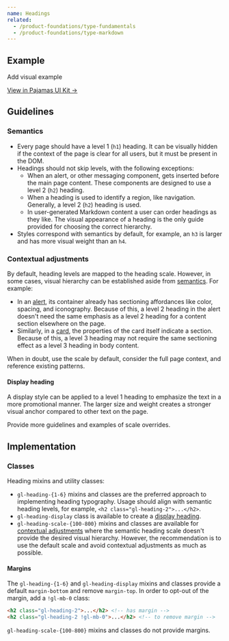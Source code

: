 ```yaml
---
name: Headings
related:
  - /product-foundations/type-fundamentals
  - /product-foundations/type-markdown
---
```


## Example

<todo>Add visual example</todo>

[View in Pajamas UI Kit →](https://www.figma.com/file/qEddyqCrI7kPSBjGmwkZzQ/%F0%9F%93%99-Component-library?type=design&node-id=72017-103312&mode=design&t=CutnGvd6oRdmrYue-4)

## Guidelines

### Semantics

- Every page should have a level 1 (`h1`) heading. It can be visually hidden if the context of the page is clear for all users, but it must be present in the DOM.
- Headings should not skip levels, with the following exceptions:
  - When an alert, or other messaging component, gets inserted before the main page content. These components are designed to use a level 2 (`h2`) heading.
  - When a heading is used to identify a region, like navigation. Generally, a level 2 (`h2`) heading is used.
  - In user-generated Markdown content a user can order headings as they like. The visual appearance of a heading is the only guide provided for choosing the correct hierarchy.
- Styles correspond with semantics by default, for example, an `h3` is larger and has more visual weight than an `h4`.

### Contextual adjustments

By default, heading levels are mapped to the heading scale. However, in some cases, visual hierarchy can be established aside from [semantics](#semantics). For example:

- In an [alert](/components/alert), its container already has sectioning affordances like color, spacing, and iconography. Because of this, a level 2 heading in the alert doesn't need the same emphasis as a level 2 heading for a content section elsewhere on the page.
- Similarly, in a [card](/components/card), the properties of the card itself indicate a section. Because of this, a level 3 heading may not require the same sectioning effect as a level 3 heading in body content.

When in doubt, use the scale by default, consider the full page context, and reference existing patterns.

#### Display heading

A display style can be applied to a level 1 heading to emphasize the text in a more promotional manner. The larger size and weight creates a stronger visual anchor compared to other text on the page.

<todo>Provide more guidelines and examples of scale overrides.</todo>

## Implementation

### Classes

Heading mixins and utility classes:

- `gl-heading-{1-6}` mixins and classes are the preferred approach to implementing heading typography. Usage should align with semantic heading levels, for example, `<h2 class="gl-heading-2">...</h2>`.
- `gl-heading-display` class is available to create a [display heading](#display-heading).
- `gl-heading-scale-{100-800}` mixins and classes are available for [contextual adjustments](#contextual-adjustments) where the semantic heading scale doesn't provide the desired visual hierarchy. However, the recommendation is to use the default scale and avoid contextual adjustments as much as possible.

#### Margins

The `gl-heading-{1-6}` and `gl-heading-display` mixins and classes provide a default `margin-bottom` and remove `margin-top`. In order to opt-out of the margin, add a `!gl-mb-0` class:

```html
<h2 class="gl-heading-2">...</h2> <!-- has margin -->
<h2 class="gl-heading-2 !gl-mb-0">...</h2> <!-- to remove margin -->
```

`gl-heading-scale-{100-800}` mixins and classes do not provide margins.
